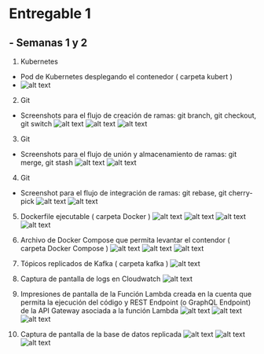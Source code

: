 # Entregable 1

## - Semanas 1 y 2

1) Kubernetes
  - Pod de Kubernetes desplegando el contenedor ( carpeta kubert )
  - ![alt text](https://github.com/Sigma246/entregables/blob/main/kubert/kubert.png?raw=true)

2) Git
  - Screenshots para el flujo de creación de ramas: git branch, git checkout, git switch
   ![alt text](https://github.com/Sigma246/entregables/blob/git/git/git%20branch.png?raw=true)
   ![alt text](https://github.com/Sigma246/entregables/blob/git/git/git%20checkout.png?raw=true)
   ![alt text](https://github.com/Sigma246/entregables/blob/git/git/git%20switch.png?raw=true)

3) Git
  - Screenshots para el flujo de unión y almacenamiento de ramas: git merge, git stash
   ![alt text](https://github.com/Sigma246/entregables/blob/main/git/git%20merge.png?raw=true)
   ![alt text](https://github.com/Sigma246/entregables/blob/main/git/git%20stash.png?raw=true)

4) Git
  - Screenshot para el flujo de integración de ramas: git rebase, git cherry-pick
   ![alt text](https://github.com/Sigma246/entregables/blob/main/git/git%20rebase.png?raw=true)
   ![alt text](https://github.com/Sigma246/entregables/blob/main/git/cherry-pick.png?raw=true)

5) Dockerfile ejecutable ( carpeta Docker )
   ![alt text](https://github.com/Sigma246/entregables/blob/main/Docker/docker%20build.png?raw=true)
   ![alt text](https://github.com/Sigma246/entregables/blob/main/Docker/docker%20images.png?raw=true)
   ![alt text](https://github.com/Sigma246/entregables/blob/main/Docker/docker%20run%20-p.png?raw=true)
   ![alt text](https://github.com/Sigma246/entregables/blob/main/Docker/localhost.png?raw=true)

6) Archivo de Docker Compose que permita levantar el contendor ( carpeta Docker Compose )
   ![alt text](https://github.com/Sigma246/entregables/blob/main/Docker%20Compose/build.png?raw=true)
   ![alt text](https://github.com/Sigma246/entregables/blob/main/Docker%20Compose/coneccted%20successfully.png?raw=true)
   ![alt text](https://github.com/Sigma246/entregables/blob/main/Docker%20Compose/localhost.png?raw=true)

7) Tópicos replicados de Kafka ( carpeta kafka )
   ![alt text](https://github.com/Sigma246/entregables/blob/main/kafka/replicas.png?raw=true)

8) Captura de pantalla de logs en Cloudwatch
   ![alt text](https://github.com/Sigma246/entregables/blob/main/Cloudwatch/Cloudwatch.png?raw=true)

9) Impresiones de pantalla de la Función Lambda creada en la cuenta que permita la ejecución del código y REST Endpoint (o GraphQL Endpoint) de la API Gateway asociada a la función Lambda
   ![alt text](https://github.com/Sigma246/entregables/blob/main/apiGateway/apiGateway.png?raw=true)
   ![alt text](https://github.com/Sigma246/entregables/blob/main/apiGateway/lambda.png?raw=true)
   ![alt text](https://github.com/Sigma246/entregables/blob/main/apiGateway/endpoint.png?raw=true)

10) Captura de pantalla de la base de datos replicada
   ![alt text](https://github.com/Sigma246/entregables/blob/main/apiGateway/apiGateway.png?raw=true)
   ![alt text](https://github.com/Sigma246/entregables/blob/main/apiGateway/apiGateway.png?raw=true)
   ![alt text](https://github.com/Sigma246/entregables/blob/main/apiGateway/apiGateway.png?raw=true)